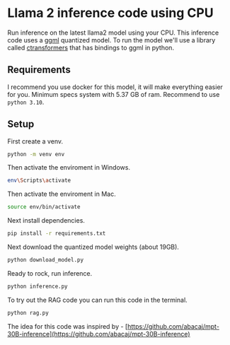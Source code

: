 # Llama 2  inference code using CPU

Run inference on the latest llama2 model using your CPU. This inference code uses a [ggml](https://github.com/ggerganov/ggml) quantized model. To run the model we'll use a library called [ctransformers](https://github.com/marella/ctransformers) that has bindings to ggml in python.



## Requirements

I recommend you use docker for this model, it will make everything easier for you. Minimum specs system with 5.37 GB of ram. Recommend to use `python 3.10`.


## Setup

First create a venv.

```sh
python -m venv env  
```

Then activate the enviroment in Windows.

```sh
env\Scripts\activate 
```

Then activate the enviroment in Mac.

```sh
source env/bin/activate
```


Next install dependencies.

```sh
pip install -r requirements.txt
```

Next download the quantized model weights (about 19GB).

```sh
python download_model.py
```

Ready to rock, run inference.

```sh
python inference.py
```

To try out the RAG code you can run this code in the terminal.

```sh
python rag.py
```

The idea for this code was inspired by - [https://github.com/abacaj/mpt-30B-inference](https://github.com/abacaj/mpt-30B-inference)

